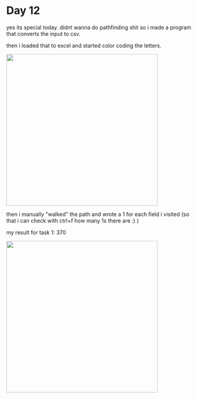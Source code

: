 ﻿# Day 12

yes its special today. didnt wanna do pathfinding shit so i made a program that converts the input to csv.

then i loaded that to excel and started color coding the letters.

<img src="https://cdn.upload.systems/uploads/FWP2NSoT.png" width="400"/>

then i manually "walked" the path and wrote a 1 for each field i visited (so that i can check with ctrl+f how many 1s there are :) )

my result for task 1: 370

<img src="https://cdn.upload.systems/uploads/kgmVbaZ9.png" width="400"/>